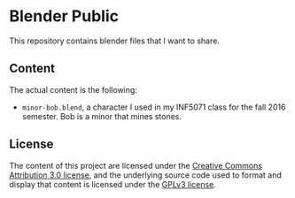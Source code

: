 # Blender Public

This repository contains blender files that I want to share.

## Content

The actual content is the following:

- `minor-bob.blend`, a character I used in my INF5071 class for the fall 2016
  semester. Bob is a minor that mines stones.

## License

The content of this project are licensed under the [Creative Commons
Attribution 3.0
license](https://creativecommons.org/licenses/by-nc/3.0/us/deed.en_US), and the
underlying source code used to format and display that content is licensed
under the [GPLv3 license](https://www.gnu.org/licenses/gpl-3.0.en.html).

